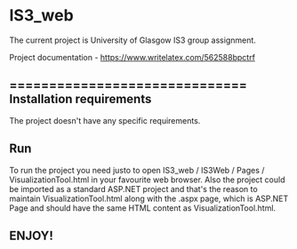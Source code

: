 IS3_web
=======

The current project is University of Glasgow IS3 group assignment.

Project documentation - https://www.writelatex.com/562588bpctrf

==============================
Installation requirements
-------------------------
The project doesn't have any specific requirements.

Run
---
To run the project you need justo to open 
IS3_web / IS3Web / Pages / 	VisualizationTool.html in your favourite web browser. Also the project could be imported as a standard ASP.NET project and that's the reason to maintain VisualizationTool.html along with the .aspx page, which is ASP.NET Page and should have the same HTML content as VisualizationTool.html.


ENJOY!
------

